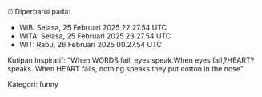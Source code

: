 ⏰ Diperbarui pada:
- WIB: Selasa, 25 Februari 2025 22.27.54 UTC
- WITA: Selasa, 25 Februari 2025 23.27.54 UTC
- WIT: Rabu, 26 Februari 2025 00.27.54 UTC

Kutipan Inspiratif:
"When WORDS fail, eyes speak.When eyes fail,?HEART? speaks. When HEART fails, nothing speaks they put cotton in the nose"


Kategori: funny

